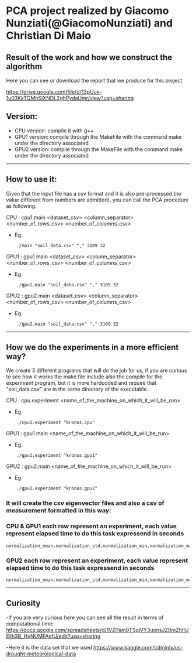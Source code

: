 # PCA project realized by Giacomo Nunziati(@GiacomoNunziati) and Christian Di Maio

## Result of the work and how we construct the algorithm

Here you can see or download the report that we produce for this project

https://drive.google.com/file/d/13pUux-1u03KkTQMhSiXNDL2ghPydaUmr/view?usp=sharing


## Version:

- CPU version: compile it with g++ 
- GPU1 version: compile through the MakeFile with the command make under the directory associated
- GPU2 version: compile through the MakeFile with the command make under the directory associated

---

## How to use it:

Given that the input file has a csv format and it is also pre-processed (no value different from numbers are admitted),
you can call the PCA procedure as following:

CPU : cpu1.main <dataset_csv> <column_separator> <number_of_rows_csv> <number_of_columns_csv> 
- Eg. 
```
    ./main "soil_data.csv" "," 3109 32
```
GPU1 : gpu1.main <dataset_csv> <column_separator> <number_of_rows_csv> <number_of_columns_csv> 
- Eg. 
```
    ./gpu1.main "soil_data.csv" "," 3109 32
```
GPU2 : gpu2.main <dataset_csv> <column_separator> <number_of_rows_csv> <number_of_columns_csv> 
- Eg. 
```
    ./gpu2.main "soil_data.csv" "," 3109 32
```
---

## How we do the experiments in a more efficient way?
We create 3 different programs that will do the job for us, if you are curious to see how it works the make file include also the compile for the experiment program, but it is more hardcoded and require that "soil_data.csv" are in the same directory of the executable.


CPU : cpu.experiment <name_of_the_machine_on_which_it_will_be_run> 
- Eg. 
```
    ./cpu1.experiment "kronos.cpu"
```

GPU1 : gpu1.main <name_of_the_machine_on_which_it_will_be_run> 
- Eg. 
```
    ./gpu1.experiment "kronos.gpu1"
```

GPU2 : gpu2.main <name_of_the_machine_on_which_it_will_be_run> 
- Eg. 
```
    ./gpu2.experiment "kronos.gpu2"
```
    
### It will create the csv eigenvector files and also a csv of measurement formatted in this way:

### CPU & GPU1 each row represent an experiment, each value represent elapsed time to do this task expressend in seconds
```
normalization_mean,normalization_std,normalization_min,normalization_max,covariance_mean,covariance_std,covariance_min,covariance_max,eigenvalues_mean,eigenvalues_std,eigenvalues_min,eigenvalues_max,eigenvectors_mean,eigenvectors_std,eigenvectors_min,eigenvectors_max
```
### GPU2 each row represent an experiment, each value represent elapsed time to do this task expressend in seconds
```
normalization_mean,normalization_std,normalization_min,normalization_max,covariance_mean,covariance_std,covariance_min,covariance_max,eigenvectors_mean,eigenvectors_std,eigenvectors_min,eigenvectors_max
```
---

## Curiosity 
-If you are very curious here you can see all the result in terms of computational time: https://docs.google.com/spreadsheets/d/1VZl1sm0TSgjVY3uonsJZ0mZhHJEjjh3B_HvNUMFAsfU/edit?usp=sharing

-Here it is the data set that we used 
https://www.kaggle.com/cdminix/us-drought-meteorological-data

